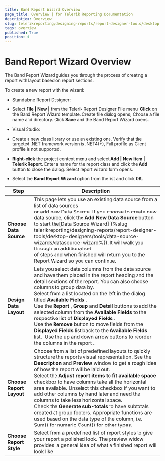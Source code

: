 ```yaml
---
title: Band Report Wizard Overview
page_title: Overview | for Telerik Reporting Documentation
description: Overview
slug: telerikreporting/designing-reports/report-designer-tools/desktop-designers/tools/report-wizards/band-report-wizard/overview
tags: overview
published: True
position: 0
---
```


# Band Report Wizard Overview



The Band Report Wizard guides you through the process of creating a report with layout based on report sections.

To create a new report with the wizard:
      

* Standalone Report Designer:
          

* Select __File | New |__ from the Telerik Report Designer File menu;
              __Click__ on the Band Report Wizard template. Create file dialog opens;
              Choose a file name and directory. Click __Save__ and the Band Report Wizard opens.
              

* Visual Studio:
          

* Create a new class library or use an existing one.
                Verify that the targeted .NET framework version is .NET4(+), Full profile as Client profile is not supported.
              

* __Right-click__ the project context menu and select
                __Add | New Item | Telerik Report__.
                Enter a name for the report class and click the __Add__ button to close the dialog. Select report wizard form opens.
              

* Select the __Band Report Wizard__ option from the list and click __OK__.
              


|  __Step__  |  __Description__  |
| ------ | ------ |
| __Choose Data Source__ |This page lets you use an existing data source from a list of data sources<br/>            or add new Data Source. If you choose to create new data source, click the __Add New Data Source__ button to start the[Data Source Wizard]({%slug telerikreporting/designing-reports/report-designer-tools/desktop-designers/tools/data-source-wizards/datasource-wizard%}). It will walk you through an additional set<br/>            of steps and when finished will return you to the Report Wizard so you can continue.|
| __Design Data Layout__ |Lets you select data columns from the data source and have them placed in the report heading and the detail sections of the report. You can also choose columns to group data by.<br/>            Select from a list located on the left in the dialog titled __Available Fields__ .<br/>            Use the __Report__ , __Group__ and __Detail__ buttons to add the selected column from the __Available Fields__ to the respective list of __Displayed Fields__ .<br/>            Use the __Remove__ button to move fields from the __Displayed Fields__ list back to the __Available Fields__ list.  Use the up and down arrow buttons to reorder the columns in the report __.__ |
| __Choose Report Layout__ |Choose from a list of predefined layouts to quickly structure the reports visual representation. See the __Description__ and __Preview__ window to get a rough idea of how the report will be laid out.<br/>            Select the __Adjust report items to fit available space__ checkbox to have columns take all the horizontal area available. Unselect this checkbox if you want to add other columns by hand later and need the columns to take less horizontal space.<br/>            Check the __Generate sub-totals__ to have subtotals created at group footers. Appropriate functions are used based on the data type of the column, i.e. Sum() for numeric Count() for other types.|
| __Choose Report Style__ |Select from a predefined list of report styles to give your report a polished look. The preview widow provides  a general idea of what a finished report will look like|



